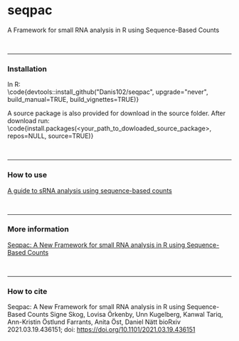 # seqpac
A Framework for small RNA analysis in R using Sequence-Based Counts

<br>

---
### Installation
In R:<br>
\code{devtools::install_github("Danis102/seqpac", upgrade="never", build_manual=TRUE, build_vignettes=TRUE)}

A source package is also provided for download in the source folder. After download run:
\code{install.packages(<your_path_to_dowloaded_source_package>, repos=NULL, source=TRUE)}



<br>



---
### How to use 
[A guide to sRNA analysis using sequence-based counts](/vignettes/seqpac_-_A_guide_to_sRNA_analysis_using_sequence-based_counts.md)

<br>

---
### More information
[Seqpac: A New Framework for small RNA analysis in R using Sequence-Based Counts](https://www.biorxiv.org/content/10.1101/2021.03.19.436151v1)

<br>

---
### How to cite
Seqpac: A New Framework for small RNA analysis in R using Sequence-Based Counts
Signe Skog, Lovisa Örkenby, Unn Kugelberg, Kanwal Tariq, Ann-Kristin Östlund Farrants, Anita Öst, Daniel Nätt
bioRxiv 2021.03.19.436151; doi: https://doi.org/10.1101/2021.03.19.436151 
